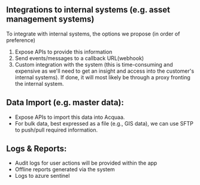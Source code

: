 ## Integrations to internal systems (e.g. asset management systems)
To integrate with internal systems, the options we propose (in order of preference)

1. Expose APIs to provide this information
2. Send events/messages to a callback URL(webhook)
3. Custom integration with the system (this is time-consuming and expensive as we'll need to get an insight and access into the customer's internal systems). If done, it will most likely be through a proxy fronting the internal system.


## Data Import (e.g. master data):
- Expose APIs to import this data into Acquaa.
- For bulk data, best expressed as a file (e.g., GIS data), we can use SFTP to push/pull required information.

## Logs & Reports:
- Audit logs for user actions will be provided within the app
- Offline reports generated via the system
- Logs to azure sentinel